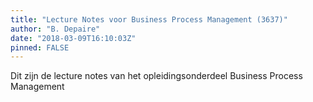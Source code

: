 ```yaml
---
title: "Lecture Notes voor Business Process Management (3637)"
author: "B. Depaire"
date: "2018-03-09T16:10:03Z"
pinned: FALSE
---
```


Dit zijn de lecture notes van het opleidingsonderdeel Business Process Management
